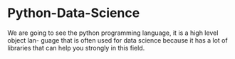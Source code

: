 # Python-Data-Science
We are going to see the python programming language, it is a high level object lan- guage that is often used for data science because it has a lot of libraries that can help you strongly in this field.
